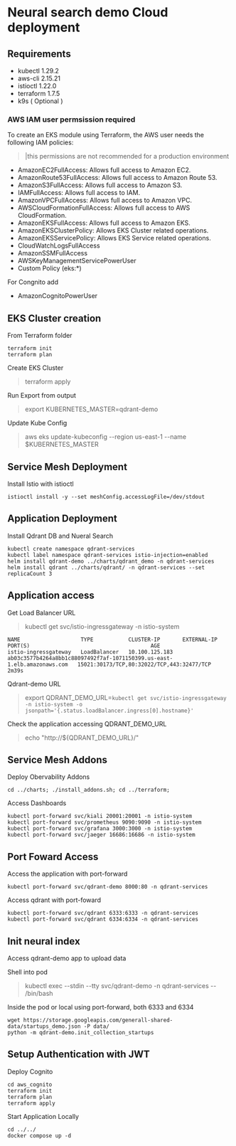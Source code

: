 # Neural search demo Cloud deployment

## Requirements

- kubectl 1.29.2
- aws-cli 2.15.21
- istioctl 1.22.0
- terraform 1.7.5
- k9s ( Optional )

### AWS IAM user permsission required

To create an EKS module using Terraform, the AWS user needs the following IAM policies:

>|this permissions are not recommended for a production environment

- AmazonEC2FullAccess: Allows full access to Amazon EC2.
- AmazonRoute53FullAccess: Allows full access to Amazon Route 53.
- AmazonS3FullAccess: Allows full access to Amazon S3.
- IAMFullAccess: Allows full access to IAM.
- AmazonVPCFullAccess: Allows full access to Amazon VPC.
- AWSCloudFormationFullAccess: Allows full access to AWS CloudFormation.
- AmazonEKSFullAccess: Allows full access to Amazon EKS.
- AmazonEKSClusterPolicy: Allows EKS Cluster related operations.
- AmazonEKSServicePolicy: Allows EKS Service related operations.
- CloudWatchLogsFullAccess
- AmazonSSMFullAccess
- AWSKeyManagementServicePowerUser
- Custom Policy (eks:*)

For Congnito add

- AmazonCognitoPowerUser


## EKS Cluster creation

From Terraform folder

```
terraform init
terraform plan
```

Create EKS Cluster

> terraform apply

Run Export from output

> export KUBERNETES_MASTER=qdrant-demo

Update Kube Config

> aws eks update-kubeconfig --region us-east-1 --name $KUBERNETES_MASTER

## Service Mesh Deployment

Install Istio with istioctl

```
istioctl install -y --set meshConfig.accessLogFile=/dev/stdout
```

## Application Deployment

Install Qdrant DB and Nueral Search

```
kubectl create namespace qdrant-services
kubectl label namespace qdrant-services istio-injection=enabled
helm install qdrant-demo ../charts/qdrant_demo -n qdrant-services
helm install qdrant ../charts/qdrant/ -n qdrant-services --set replicaCount 3
```

## Application access

Get Load Balancer URL
> kubectl get svc/istio-ingressgateway -n istio-system
```
NAME                   TYPE           CLUSTER-IP       EXTERNAL-IP                                                               PORT(S)                                      AGE
istio-ingressgateway   LoadBalancer   10.100.125.183   ab03c3577b4264a8bb1c88097492f7af-1071150399.us-east-1.elb.amazonaws.com   15021:30173/TCP,80:32022/TCP,443:32477/TCP   2m39s
```
Qdrant-demo URL
> export QDRANT_DEMO_URL=`kubectl get svc/istio-ingressgateway -n istio-system -o jsonpath='{.status.loadBalancer.ingress[0].hostname}'`

Check the application accessing QDRANT_DEMO_URL
> echo "http://${QDRANT_DEMO_URL}/"


## Service Mesh Addons
Deploy Obervability Addons

```
cd ../charts; ./install_addons.sh; cd ../terraform;
```

Access Dashboards

```
kubectl port-forward svc/kiali 20001:20001 -n istio-system
kubectl port-forward svc/prometheus 9090:9090 -n istio-system
kubectl port-forward svc/grafana 3000:3000 -n istio-system
kubectl port-forward svc/jaeger 16686:16686 -n istio-system
```

## Port Foward Access
Access the application with port-forward

```
kubectl port-forward svc/qdrant-demo 8000:80 -n qdrant-services
```

Access qdrant with port-foward
```
kubectl port-forward svc/qdrant 6333:6333 -n qdrant-services
kubectl port-forward svc/qdrant 6334:6334 -n qdrant-services
```

## Init neural index
Access qdrant-demo app to upload data

Shell into pod
> kubectl exec --stdin --tty svc/qdrant-demo -n qdrant-services -- /bin/bash

Inside the pod or local using port-forward, both 6333 and 6334

```
wget https://storage.googleapis.com/generall-shared-data/startups_demo.json -P data/
python -m qdrant-demo.init_collection_startups
```

## Setup Authentication with JWT

Deploy Cognito

```
cd aws_cognito
terraform init
terraform plan
terraform apply
```

Start Application Locally

```
cd ../../
docker compose up -d
```
